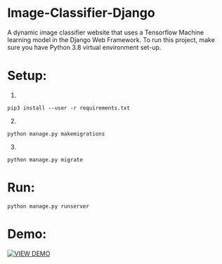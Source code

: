 # Image-Classifier-Django
A dynamic image classifier website that uses a Tensorflow Machine learning model in the Django Web Framework. To run this project, make sure you have Python 3.8 virtual environment set-up. 

# Setup:
1.
```shell
pip3 install --user -r requirements.txt
```
2.
```shell
python manage.py makemigrations
```
3.
```shell
python manage.py migrate
```
# Run:
```shell
python manage.py runserver
```
# Demo:
[![VIEW DEMO](https://img.youtube.com/vi/Y-tYiDPrqYk/maxresdefault.jpg)](https://www.youtube.com/watch?v=Y-tYiDPrqYk)
